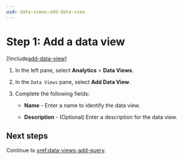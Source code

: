 ```yaml
---
uid: data-views-add-data-view
---
```


# Step 1: Add a data view

[!include[add-data-view](_includes/add-data-view.md)]

1. In the left pane, select **Analytics** > **Data Views**.

1. In the `Data Views` pane, select **Add Data View**.

1. Complete the following fields:

   - **Name** - Enter a name to identify the data view.

   - **Description** - (Optional) Enter a description for the data view.

## Next steps

Continue to <xref:data-views-add-query>.